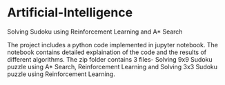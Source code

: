 # Artificial-Intelligence
Solving Sudoku using Reinforcement Learning and A* Search

The project includes a python code implemented in jupyter notebook. The notebook contains detailed explaination of the code and the results
of different algorithms. The zip folder contains 3 files- Solving 9x9 Sudoku puzzle using A* Search, Reinforcement Learning and 
Solving 3x3 Sudoku puzzle using Reinforcement Learning.
